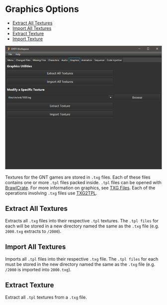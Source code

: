 # Graphics Options

- [Extract All Textures](#extract-all-textures)
- [Import All Textures](#extract-all-textures)
- [Extract Texture](#extract-all-textures)
- [Import Texture](#extract-all-textures)

![Graphics](/docs/graphics.png?raw=true "Graphics")

Textures for the GNT games are stored in `.txg` files. Each of these files contains one or more `.tpl` files packed inside. `.tpl` files can be opened with [BrawlCrate](https://github.com/soopercool101/BrawlCrate). For more information on graphics, see [TXG Files](https://github.com/NicholasMoser/Naruto-GNT-Modding/blob/master/gnt4/docs/file_formats/txg.md). Each of the operations involving `.txg` files use [TXG2TPL](https://github.com/Struggleton/TXG2TPL).

## Extract All Textures

Extracts all `.txg` files into their respective `.tpl` textures. The `.tpl files` for each will be stored in a new directory named the same as the `.txg` file (e.g. `2000.txg` extracts to `/2000`).

## Import All Textures

Imports all `.tpl` files into their respective `.txg` file. The `.tpl files` for each must be stored in the new directory named the same as the `.txg` file (e.g. `/2000` is imported into `2000.txg`).

## Extract Texture

Extract all `.tpl` textures from a `.txg` file.
